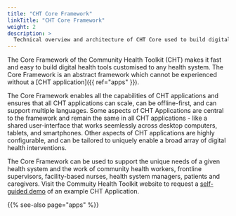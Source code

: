 ```yaml
---
title: "CHT Core Framework"
linkTitle: "CHT Core Framework"
weight: 2
description: >
  Technical overview and architecture of CHT Core used to build digital health applications
---
```


The Core Framework of the Community Health Toolkit (CHT) makes it fast and easy to build digital health tools customised to any health system. The Core Framework is an abstract framework which cannot be experienced without a [CHT application]({{ ref="apps" }}).

The Core Framework enables all the capabilities of CHT applications and ensures that all CHT applications can scale, can be offline-first, and can support multiple languages. Some aspects of CHT Applications are central to the framework and remain the same in all CHT applications - like a shared user-interface that works seemlessly across desktop computers, tablets, and smartphones. Other aspects of CHT applications are highly configurable, and can be tailored to uniquely enable a broad array of digital health interventions. 

The Core Framework can be used to support the unique needs of a given health system and the work of community health workers, frontline supervisors, facility-based nurses, health system managers, patients and caregivers. Visit the Commuity Health Toolkit website to request a [self-guided demo](https://communityhealthtoolkit.org/contact) of an example CHT Application.

{{% see-also page="apps" %}}
